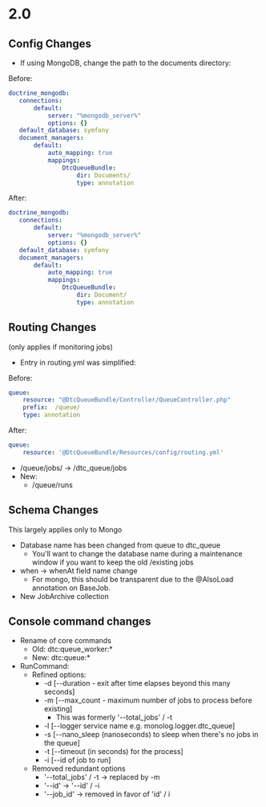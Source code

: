 # 2.0

## Config Changes

   * If using MongoDB, change the path to the documents directory:

Before:   
```yaml
doctrine_mongodb:
   connections:
       default:
           server: "%mongodb_server%"
           options: {}
   default_database: symfony
   document_managers:
       default:
           auto_mapping: true
           mappings:
               DtcQueueBundle:
                   dir: Documents/
                   type: annotation
```

After:
```yaml
doctrine_mongodb:
   connections:
       default:
           server: "%mongodb_server%"
           options: {}
   default_database: symfony
   document_managers:
       default:
           auto_mapping: true
           mappings:
               DtcQueueBundle:
                   dir: Document/
                   type: annotation
```

## Routing Changes
(only applies if monitoring jobs)

   * Entry in routing.yml was simplified:

Before:
```yaml
queue:
    resource: "@DtcQueueBundle/Controller/QueueController.php"
    prefix:  /queue/
    type: annotation
```
After:
```yaml
queue:
    resource: '@DtcQueueBundle/Resources/config/routing.yml'
```   

   * /queue/jobs/ -> /dtc_queue/jobs
   * New:
      * /queue/runs

## Schema Changes

   This largely applies only to Mongo
   
   * Database name has been changed from queue to dtc_queue
      * You'll want to change the database name during a maintenance window if you want to keep the old /existing jobs
   * when -> whenAt field name change
      * For mongo, this should be transparent due to the @AlsoLoad annotation on BaseJob.
   * New JobArchive collection

## Console command changes
   * Rename of core commands
       * Old: dtc:queue_worker:*
       * New: dtc:queue:*
   * RunCommand:
       * Refined options:
           * -d [--duration - exit after time elapses beyond this many seconds]
           * -m [--max_count - maximum number of jobs to process before existing]
              * This was formerly '--total_jobs' / -t
           * -l [--logger service name e.g. monolog.logger.dtc_queue]
           * -s [--nano_sleep (nanoseconds) to sleep when there's no jobs in the queue]
           * -t [--timeout (in seconds) for the process]
           * -i [--id of job to run]
       * Removed redundant options
           * '--total_jobs' / -t -> replaced by -m
           * '--id' -> '--id' / -i
           * '--job_id' -> removed in favor of 'id' / i
